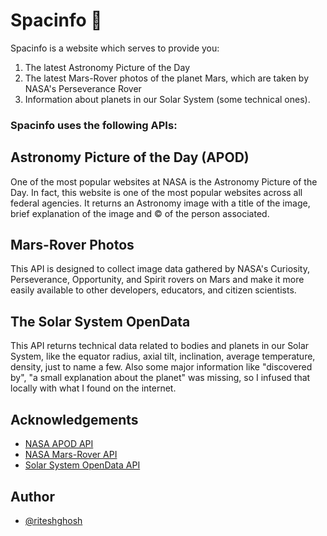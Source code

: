 # Spacinfo 🌠

Spacinfo is a website which serves to provide you:

1. The latest Astronomy Picture of the Day
2. The latest Mars-Rover photos of the planet Mars, which are taken by NASA's Perseverance Rover
3. Information about planets in our Solar System (some technical ones).

### Spacinfo uses the following APIs:
## Astronomy Picture of the Day (APOD)
One of the most popular websites at NASA is the Astronomy Picture of the Day. In fact, 
this website is one of the most popular websites across all federal agencies.
It returns an Astronomy image with a title of the image, brief explanation of 
the image and &copy; of the person associated.

## Mars-Rover Photos 
This API is designed to collect image data gathered by NASA's Curiosity, 
Perseverance, Opportunity, and Spirit rovers on Mars and make it more 
easily available to other developers, educators, and citizen scientists.

## The Solar System OpenData
This API returns technical data related to bodies and planets in our Solar System,
like the equator radius, axial tilt, inclination, average temperature, density,
just to name a few. Also some major information like "discovered by", "a small explanation
about the planet" was missing, so I infused that locally with what I found on the internet.



## Acknowledgements

 - [NASA APOD API](https://github.com/nasa/apod-api)
 - [NASA Mars-Rover API](https://github.com/chrisccerami/mars-photo-api)
 - [Solar System OpenData API](https://api.le-systeme-solaire.net/en/)


## Author

- [@riteshghosh](https://github.com/ghoshRitesh12)


